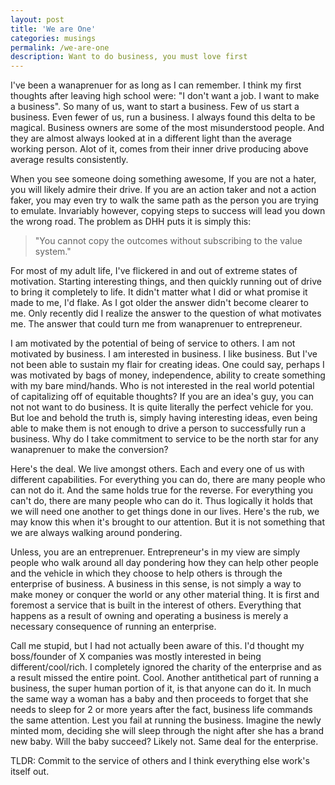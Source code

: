 ```yaml
---
layout: post
title: 'We are One'
categories: musings
permalink: /we-are-one
description: Want to do business, you must love first
---
```


I've been a wanaprenuer for as long as I can remember. I think my first thoughts
after leaving high school were: "I don't want a job. I want to make a business".
So many of us, want to start a business. Few of us start a business. Even fewer of
us, run a business. I always found this delta to be magical. Business owners are
some of the most misunderstood people. And they are almost always looked at in a
different light than the average working person. Alot of it, comes from their inner drive
producing above average results consistently.

When you see someone doing something awesome, If you are not a hater, you will likely
admire their drive. If you are an action taker and not a action faker, you may even try
to walk the same path as the person you are trying to emulate. Invariably however, copying
steps to success will lead you down the wrong road. The problem as DHH puts it is simply this:
> "You cannot copy the outcomes without subscribing to the value system."


For most of my adult life, I've flickered in and out of extreme states of motivation.
Starting interesting things, and then quickly running out of drive to bring it completely to
life. It didn't matter what I did or what promise it made to me, I'd flake. As I got
older the answer didn't become clearer to me. Only recently did I realize the answer to
the question of what motivates me. The answer that could turn me from wanaprenuer to
entrepreneur.

I am motivated by the potential of being of service to others. I am not motivated by
business. I am interested in business. I like business. But I've not been able to sustain
my flair for creating ideas. One could say, perhaps I was motivated by bags of money,
independence, ability to create something with my bare mind/hands. Who is not interested
in the real world potential of capitalizing off of equitable thoughts? If you are
an idea's guy, you can not not want to do business. It is quite literally the perfect
vehicle for you. But loe and behold the truth is, simply having interesting ideas,
even being able to make them is not enough to drive a person to successfully run a
business. Why do I take commitment to service to be the north star for any wanaprenuer
to make the conversion?

Here's the deal. We live amongst others. Each and every one of us with different
capabilities. For everything you can do, there are many people who can not do it.
And the same holds true for the reverse. For everything you can't do, there are many
people who can do it. Thus logically it holds that we will need one another to get
things done in our lives. Here's the rub, we may know this when it's brought
to our attention. But it is not something that we are always walking around pondering.

Unless, you are an entreprenuer. Entrepreneur's in my view are simply people who walk around
all day pondering how they can help other people and the vehicle in which they choose to help
others is through the enterprise of business. A business in this sense, is not simply a way to
make money or conquer the world or any other material thing. It is first and foremost a service
that is built in the interest of others. Everything that happens as a result of
owning and operating a business is merely a necessary consequence of running an enterprise.

Call me stupid, but I had not actually been aware of this. I'd thought my boss/founder of X
companies was mostly interested in being different/cool/rich. I completely ignored the charity of
the enterprise and as a result missed the entire point. Cool. Another antithetical part
of running a business, the super human portion of it, is that anyone can do it. In
much the same way a woman has a baby and then proceeds to forget that she needs to
sleep for 2 or more years after the fact, business life commands the same attention.
Lest you fail at running the business. Imagine the newly minted mom, deciding she
will sleep through the night after she has a brand new baby. Will the baby succeed?
Likely not. Same deal for the enterprise.

TLDR: Commit to the service of others and I think everything else work's itself out.
